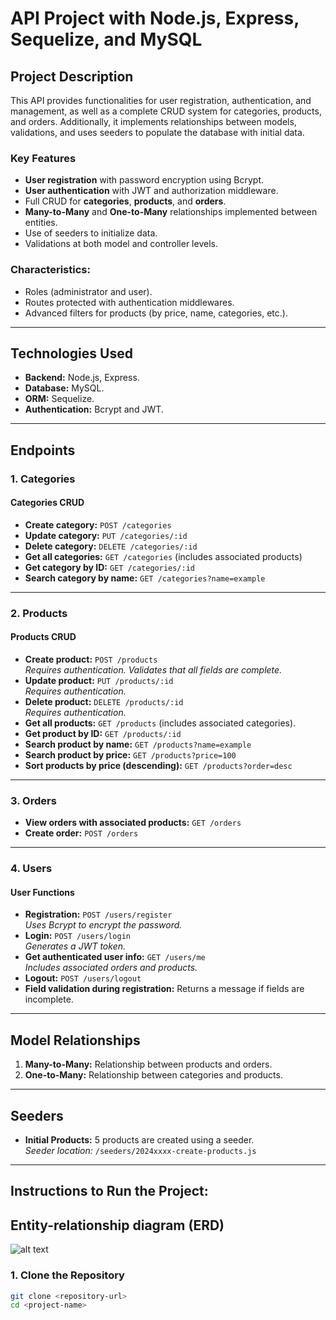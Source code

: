 # API Project with Node.js, Express, Sequelize, and MySQL

## Project Description
This API provides functionalities for user registration, authentication, and management, as well as a complete CRUD system for categories, products, and orders. Additionally, it implements relationships between models, validations, and uses seeders to populate the database with initial data.

### Key Features
- **User registration** with password encryption using Bcrypt.
- **User authentication** with JWT and authorization middleware.
- Full CRUD for **categories**, **products**, and **orders**.
- **Many-to-Many** and **One-to-Many** relationships implemented between entities.
- Use of seeders to initialize data.
- Validations at both model and controller levels.


### Characteristics:
- Roles (administrator and user).
- Routes protected with authentication middlewares.
- Advanced filters for products (by price, name, categories, etc.).

---

## Technologies Used
- **Backend:** Node.js, Express.
- **Database:** MySQL.
- **ORM:** Sequelize.
- **Authentication:** Bcrypt and JWT.

---

## Endpoints

### 1. Categories
#### Categories CRUD
- **Create category:** `POST /categories`
- **Update category:** `PUT /categories/:id`
- **Delete category:** `DELETE /categories/:id`
- **Get all categories:** `GET /categories` (includes associated products)
- **Get category by ID:** `GET /categories/:id`
- **Search category by name:** `GET /categories?name=example`

---

### 2. Products
#### Products CRUD
- **Create product:** `POST /products`  
  *Requires authentication. Validates that all fields are complete.*  
- **Update product:** `PUT /products/:id`  
  *Requires authentication.*  
- **Delete product:** `DELETE /products/:id`  
  *Requires authentication.*  
- **Get all products:** `GET /products` (includes associated categories).
- **Get product by ID:** `GET /products/:id`
- **Search product by name:** `GET /products?name=example`
- **Search product by price:** `GET /products?price=100`
- **Sort products by price (descending):** `GET /products?order=desc`

---

### 3. Orders
- **View orders with associated products:** `GET /orders`
- **Create order:** `POST /orders`  

---

### 4. Users
#### User Functions
- **Registration:** `POST /users/register`  
  *Uses Bcrypt to encrypt the password.*  
- **Login:** `POST /users/login`  
  *Generates a JWT token.*  
- **Get authenticated user info:** `GET /users/me`  
  *Includes associated orders and products.*  
- **Logout:** `POST /users/logout`  
- **Field validation during registration:** Returns a message if fields are incomplete.

---

## Model Relationships
1. **Many-to-Many:** Relationship between products and orders.
2. **One-to-Many:** Relationship between categories and products.

---

## Seeders
- **Initial Products:** 5 products are created using a seeder.  
  *Seeder location:* `/seeders/2024xxxx-create-products.js`

---

## Instructions to Run the Project:

## Entity-relationship diagram (ERD)

![alt text](<Captura de pantalla 2024-11-27 a las 22.11.59.png>)

### 1. Clone the Repository
```bash
git clone <repository-url>
cd <project-name>
